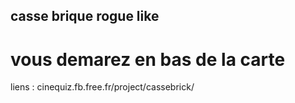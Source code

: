 ## casse brique rogue like

# vous demarez en bas de la carte

liens : cinequiz.fb.free.fr/project/cassebrick/
